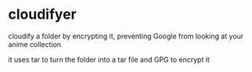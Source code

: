 # cloudifyer
cloudify a folder by encrypting it, preventing Google from looking at your anime collection

it uses tar to turn the folder into a tar file and GPG to encrypt it
